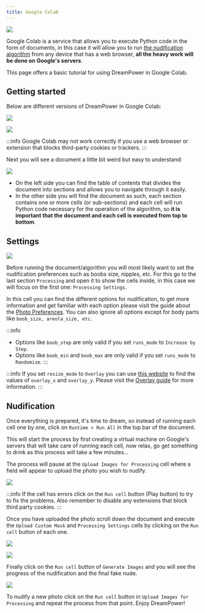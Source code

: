 ```yaml
---
title: Google Colab
---
```


![](/img/previews/screely-1600043664250.png)

Google Colab is a service that allows you to execute Python code in the form of documents, in this case it will allow you to run [the nudification algorithm](/docs/dreampower) from any device that has a web browser, **all the heavy work will be done on Google's servers**.

This page offers a basic tutorial for using DreamPower in Google Colab.

## Getting started

Below are different versions of DreamPower in Google Colab:

[![](https://img.shields.io/badge/v1.2.8-by%20Ptibouc77-4285F4?logo=google&logoColor=white&style=for-the-badge)](https://colab.research.google.com/gist/Ptibouc77/cd7da30a967b301f2d7a042ad6f06886/dreampower-v1-2-8-updated-from-1-2-5-from-firstdee.ipynb)

[![](https://img.shields.io/badge/v1.2.5-by%20FirstDee-4285F4?logo=google&logoColor=white&style=for-the-badge)](https://colab.research.google.com/gist/FirstDee/c3a94ff37e0561e597b65160aabbbc07/dreamtime-v1.ipynb)

:::info
Google Colab may not work correctly if you use a web browser or extension that blocks third-party cookies or trackers.
:::

Next you will see a document a little bit weird but easy to understand:

![](/img/previews/screely-1600056608365.png)

- On the left side you can find the table of contents that divides the document into sections and allows you to navigate through it easily.
- In the other side you will find the document as such, each section contains one or more cells (or sub-sections) and each cell will run Python code necessary for the operation of the algorithm, so **it is important that the document and each cell is executed from top to bottom**.

## Settings

![](/img/previews/screely-1600044972772.png)

Before running the document/algorithm you will most likely want to set the nudification preferences such as boobs size, nipples, etc. For this go to the last section `Processing` and open it to show the cells inside, in this case we will focus on the first one: `Processing Settings`.

In this cell you can find the different options for nudification, to get more information and get familiar with each option please visit the guide about the [Photo Preferences](/docs/guide/photo-panel#photo-preferences). You can also ignore all options except for body parts like `boob_size, areola_size, etc`.

:::info
- Options like `boob_step` are only valid if you set `runs_mode` to `Increase by Step`.
- Options like `boob_min` and `boob_max` are only valid if you set `runs_mode` to `Randomize`.
:::

:::info
If you set `resize_mode` to `Overlay` you can use [this website](https://fengyuanchen.github.io/cropperjs/) to find the values of `overlay_x` and `overlay_y`. Please visit the [Overlay guide](/docs/guide/photo-panel#overlay) for more information.
:::

## Nudification

Once everything is prepared, it's time to dream, so instead of running each cell one by one, click on `Runtime > Run All` in the top bar of the document.

This will start the process by first creating a virtual machine on Google's servers that will take care of running each cell, now relax, go get something to drink as this process will take a few minutes...

The process will pause at the `Upload Images for Processing` cell where a field will appear to upload the photo you wish to nudify.

![](/img/previews/screely-1600054890622.png)

:::info
If the cell has errors click on the `Run cell` button (Play button) to try to fix the problems. Also remember to disable any extensions that block third party cookies.
:::

Once you have uploaded the photo scroll down the document and execute the `Upload Custom Mask` and `Processing Settings` cells by clicking on the `Run cell` button of each one.

![](/img/previews/screely-1600055476120.png)

![](/img/previews/screely-1600055295877.png)

Finally click on the `Run cell` button of `Generate Images` and you will see the progress of the nudification and the final fake nude.

![](/img/previews/screely-1600056150120.png)

To nudify a new photo click on the `Run cell` button in `Upload Images for Processing` and repeat the process from that point. Enjoy DreamPower!